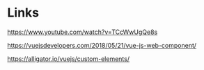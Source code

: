 # Links

https://www.youtube.com/watch?v=TCcWwUgQe8s

https://vuejsdevelopers.com/2018/05/21/vue-js-web-component/

https://alligator.io/vuejs/custom-elements/
